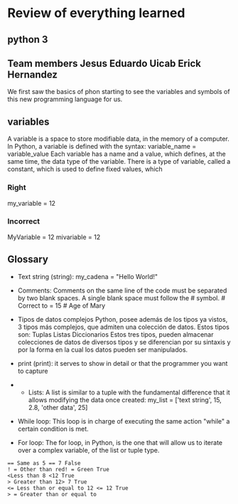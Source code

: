 


# Review of everything learned
## python 3
## Team members Jesus Eduardo Uicab   Erick Hernandez

We first saw the basics of phon starting to see the variables and symbols of this new programming language for us.

## variables
A variable is a space to store modifiable data, in the memory of a computer. In Python, a variable is defined with the syntax:
variable_name = variable_value
Each variable has a name and a value, which defines, at the same time, the data type of the variable. There is a type of variable, called a constant, which is used to define fixed values, which

### Right
my_variable = 12

### Incorrect
MyVariable = 12
mivariable = 12

## Glossary

 - Text string (string):  my_cadena = "Hello World!"

- Comments: Comments on the same line of the code must be separated by two blank spaces. A single blank space must follow the # symbol. # Correct to = 15 # Age of Mary

- Tipos de datos complejos Python, posee además de los tipos ya vistos, 3 tipos más complejos, que admiten una colección de datos. Estos tipos son:
Tuplas
Listas
Diccionarios
Estos tres tipos, pueden almacenar colecciones de datos de diversos tipos y se diferencian por su sintaxis y por la forma en la cual los datos pueden ser manipulados.
- print (print): it serves to show in detail or that the programmer you want to capture
- - Lists: A list is similar to a tuple with the fundamental difference that it allows modifying the data once created: my_list = ['text string', 15, 2.8, 'other data', 25]
- While loop: This loop is in charge of executing the same action "while" a certain condition is met.
- For loop: The for loop, in Python, is the one that will allow us to iterate over a complex variable, of the list or tuple type.


~~~
== Same as 5 == 7 False
! = Other than red! = Green True
<Less than 8 <12 True
> Greater than 12> 7 True
<= Less than or equal to 12 <= 12 True
> = Greater than or equal to

~~~
